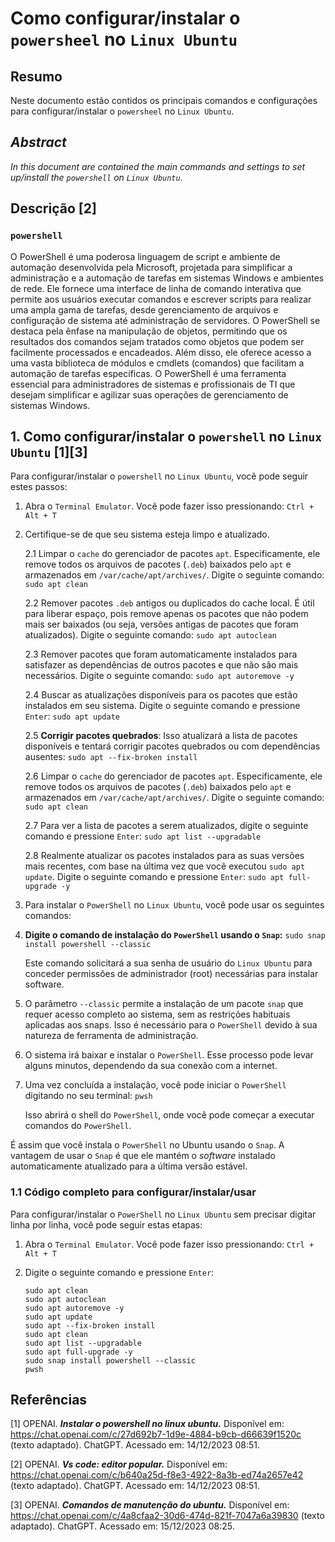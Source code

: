 # Como configurar/instalar o `powersheel` no `Linux Ubuntu`

## Resumo

Neste documento estão contidos os principais comandos e configurações para configurar/instalar o `powersheel` no `Linux Ubuntu`.

## _Abstract_

_In this document are contained the main commands and settings to set up/install the `powershell` on `Linux Ubuntu`._

## Descrição [2]

### `powershell`

O PowerShell é uma poderosa linguagem de script e ambiente de automação desenvolvida pela Microsoft, projetada para simplificar a administração e a automação de tarefas em sistemas Windows e ambientes de rede. Ele fornece uma interface de linha de comando interativa que permite aos usuários executar comandos e escrever scripts para realizar uma ampla gama de tarefas, desde gerenciamento de arquivos e configuração de sistema até administração de servidores. O PowerShell se destaca pela ênfase na manipulação de objetos, permitindo que os resultados dos comandos sejam tratados como objetos que podem ser facilmente processados e encadeados. Além disso, ele oferece acesso a uma vasta biblioteca de módulos e cmdlets (comandos) que facilitam a automação de tarefas específicas. O PowerShell é uma ferramenta essencial para administradores de sistemas e profissionais de TI que desejam simplificar e agilizar suas operações de gerenciamento de sistemas Windows.


## 1. Como configurar/instalar o `powershell` no `Linux Ubuntu` [1][3]

Para configurar/instalar o `powershell` no `Linux Ubuntu`, você pode seguir estes passos:

1. Abra o `Terminal Emulator`. Você pode fazer isso pressionando: `Ctrl + Alt + T`    

2. Certifique-se de que seu sistema esteja limpo e atualizado.

    2.1 Limpar o `cache` do gerenciador de pacotes `apt`. Especificamente, ele remove todos os arquivos de pacotes (`.deb`) baixados pelo `apt` e armazenados em `/var/cache/apt/archives/`. Digite o seguinte comando: `sudo apt clean` 
    
    2.2 Remover pacotes `.deb` antigos ou duplicados do cache local. É útil para liberar espaço, pois remove apenas os pacotes que não podem mais ser baixados (ou seja, versões antigas de pacotes que foram atualizados). Digite o seguinte comando: `sudo apt autoclean`

    2.3 Remover pacotes que foram automaticamente instalados para satisfazer as dependências de outros pacotes e que não são mais necessários. Digite o seguinte comando: `sudo apt autoremove -y`

    2.4 Buscar as atualizações disponíveis para os pacotes que estão instalados em seu sistema. Digite o seguinte comando e pressione `Enter`: `sudo apt update`

    2.5 **Corrigir pacotes quebrados**: Isso atualizará a lista de pacotes disponíveis e tentará corrigir pacotes quebrados ou com dependências ausentes: `sudo apt --fix-broken install`

    2.6 Limpar o `cache` do gerenciador de pacotes `apt`. Especificamente, ele remove todos os arquivos de pacotes (`.deb`) baixados pelo `apt` e armazenados em `/var/cache/apt/archives/`. Digite o seguinte comando: `sudo apt clean` 
    
    2.7 Para ver a lista de pacotes a serem atualizados, digite o seguinte comando e pressione `Enter`:  `sudo apt list --upgradable`

    2.8 Realmente atualizar os pacotes instalados para as suas versões mais recentes, com base na última vez que você executou `sudo apt update`. Digite o seguinte comando e pressione `Enter`: `sudo apt full-upgrade -y`
    

3. Para instalar o `PowerShell` no `Linux Ubuntu`, você pode usar os seguintes comandos:

4. **Digite o comando de instalação do `PowerShell` usando o `Snap`:** `sudo snap install powershell --classic`

    Este comando solicitará a sua senha de usuário do `Linux Ubuntu` para conceder permissões de administrador (root) necessárias para instalar software.

3. O parâmetro `--classic` permite a instalação de um pacote `snap` que requer acesso completo ao sistema, sem as restrições habituais aplicadas aos snaps. Isso é necessário para o `PowerShell` devido à sua natureza de ferramenta de administração.

4. O sistema irá baixar e instalar o `PowerShell`. Esse processo pode levar alguns minutos, dependendo da sua conexão com a internet.

5. Uma vez concluída a instalação, você pode iniciar o `PowerShell` digitando no seu terminal: `pwsh` 

    Isso abrirá o shell do `PowerShell`, onde você pode começar a executar comandos do `PowerShell`.

É assim que você instala o `PowerShell` no Ubuntu usando o `Snap`. A vantagem de usar o `Snap` é que ele mantém o _software_ instalado automaticamente atualizado para a última versão estável.


### 1.1 Código completo para configurar/instalar/usar

Para configurar/instalar o `PowerShell` no `Linux Ubuntu` sem precisar digitar linha por linha, você pode seguir estas etapas:

1. Abra o `Terminal Emulator`. Você pode fazer isso pressionando: `Ctrl + Alt + T`

2. Digite o seguinte comando e pressione `Enter`:

    ```
    sudo apt clean                                                            
    sudo apt autoclean
    sudo apt autoremove -y
    sudo apt update
    sudo apt --fix-broken install
    sudo apt clean
    sudo apt list --upgradable
    sudo apt full-upgrade -y
    sudo snap install powershell --classic
    pwsh
    ```


## Referências

[1] OPENAI. ***Instalar o powershell no linux ubuntu.*** Disponível em: <https://chat.openai.com/c/27d692b7-1d9e-4884-b9cb-d66639f1520c> (texto adaptado). ChatGPT. Acessado em: 14/12/2023 08:51.

[2] OPENAI. ***Vs code: editor popular.*** Disponível em: <https://chat.openai.com/c/b640a25d-f8e3-4922-8a3b-ed74a2657e42> (texto adaptado). ChatGPT. Acessado em: 14/12/2023 08:51.

[3] OPENAI. ***Comandos de manutenção do ubuntu.*** Disponível em: <https://chat.openai.com/c/4a8cfaa2-30d6-474d-821f-7047a6a39830> (texto adaptado). ChatGPT. Acessado em: 15/12/2023 08:25.

